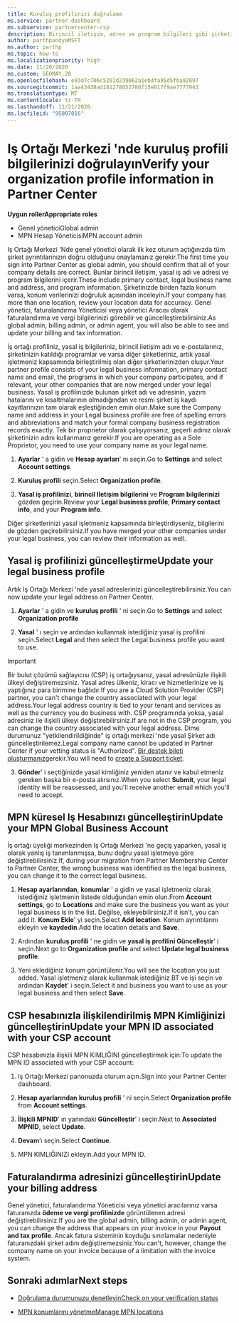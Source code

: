 ```yaml
---
title: Kuruluş profilinizi doğrulama
ms.service: partner-dashboard
ms.subservice: partnercenter-csp
description: Birincil iletişim, adres ve program bilgileri gibi şirketinizin ayrıntılarını nasıl doğrulayacağınızı öğrenin. Yasal ve fatura adreslerinizi de güncelleştirebilirsiniz.
author: parthpandyaMSFT
ms.author: parthp
ms.topic: how-to
ms.localizationpriority: high
ms.date: 11/20/2020
ms.custom: SEOMAY.20
ms.openlocfilehash: e93d7c706c5281d239062a1eb4fa95d5fba92097
ms.sourcegitcommit: 1aa43438ad181278052788f15e017f9ae7777943
ms.translationtype: MT
ms.contentlocale: tr-TR
ms.lasthandoff: 11/21/2020
ms.locfileid: "95007016"
---
```

# <a name="verify-your-organization-profile-information-in-partner-center"></a><span data-ttu-id="9e776-104">Iş Ortağı Merkezi 'nde kuruluş profili bilgilerinizi doğrulayın</span><span class="sxs-lookup"><span data-stu-id="9e776-104">Verify your organization profile information in Partner Center</span></span>

<span data-ttu-id="9e776-105">**Uygun roller**</span><span class="sxs-lookup"><span data-stu-id="9e776-105">**Appropriate roles**</span></span>

- <span data-ttu-id="9e776-106">Genel yönetici</span><span class="sxs-lookup"><span data-stu-id="9e776-106">Global admin</span></span>
- <span data-ttu-id="9e776-107">MPN Hesap Yöneticisi</span><span class="sxs-lookup"><span data-stu-id="9e776-107">MPN account admin</span></span>

<span data-ttu-id="9e776-108">Iş Ortağı Merkezi 'Nde genel yönetici olarak ilk kez oturum açtığınızda tüm şirket ayrıntılarınızın doğru olduğunu onaylamanız gerekir.</span><span class="sxs-lookup"><span data-stu-id="9e776-108">The first time you sign into Partner Center as global admin, you should confirm that all of your company details are correct.</span></span> <span data-ttu-id="9e776-109">Bunlar birincil iletişim, yasal iş adı ve adresi ve program bilgilerini içerir.</span><span class="sxs-lookup"><span data-stu-id="9e776-109">These include primary contact, legal business name and address, and program information.</span></span> <span data-ttu-id="9e776-110">Şirketinizde birden fazla konum varsa, konum verilerinizi doğruluk açısından inceleyin.</span><span class="sxs-lookup"><span data-stu-id="9e776-110">If your company has more than one location, review your location data for accuracy.</span></span> <span data-ttu-id="9e776-111">Genel yönetici, faturalandırma Yöneticisi veya yönetici Aracısı olarak faturalandırma ve vergi bilgilerinizi görebilir ve güncelleştirebilirsiniz.</span><span class="sxs-lookup"><span data-stu-id="9e776-111">As global admin, billing admin, or admin agent, you will also be able to see and update your billing and tax information.</span></span>

<span data-ttu-id="9e776-112">İş ortağı profiliniz, yasal iş bilgileriniz, birincil iletişim adı ve e-postalarınız, şirketinizin katıldığı programlar ve varsa diğer şirketleriniz, artık yasal işletmeniz kapsamında birleştirilmiş olan diğer şirketlerinizden oluşur.</span><span class="sxs-lookup"><span data-stu-id="9e776-112">Your partner profile consists of your legal business information, primary contact name and email, the programs in which your company participates, and if relevant, your other companies that are now merged under your legal business.</span></span> <span data-ttu-id="9e776-113">Yasal iş profilinizde bulunan şirket adı ve adresinin, yazım hatalarını ve kısaltmalarının olmadığından ve resmi şirket iş kaydı kayıtlarınızın tam olarak eşleştiğinden emin olun.</span><span class="sxs-lookup"><span data-stu-id="9e776-113">Make sure the Company name and address in your Legal business profile are free of spelling errors and abbreviations and match your formal company business registration records exactly.</span></span> <span data-ttu-id="9e776-114">Tek bir proprietor olarak çalışıyorsanız, geçerli adınız olarak şirketinizin adını kullanmanız gerekir.</span><span class="sxs-lookup"><span data-stu-id="9e776-114">If you are operating as a Sole Proprietor, you need to use your company name as your legal name.</span></span>

1. <span data-ttu-id="9e776-115">**Ayarlar** ' a gidin ve **Hesap ayarları**' nı seçin.</span><span class="sxs-lookup"><span data-stu-id="9e776-115">Go to **Settings** and select **Account settings**.</span></span>
 
1. <span data-ttu-id="9e776-116">**Kuruluş profili** seçin.</span><span class="sxs-lookup"><span data-stu-id="9e776-116">Select **Organization profile**.</span></span> 

2. <span data-ttu-id="9e776-117">**Yasal iş profilinizi**, **birincil Iletişim bilgilerini** ve **Program bilgilerinizi** gözden geçirin.</span><span class="sxs-lookup"><span data-stu-id="9e776-117">Review your **Legal business profile**, **Primary contact info**, and your **Program info**.</span></span>

<span data-ttu-id="9e776-118">Diğer şirketlerinizi yasal işletmeniz kapsamında birleştirdiyseniz, bilgilerini de gözden geçirebilirsiniz.</span><span class="sxs-lookup"><span data-stu-id="9e776-118">If you have merged your other companies under your legal business, you can review their information as well.</span></span> 

## <a name="update-your-legal-business-profile"></a><span data-ttu-id="9e776-119">Yasal iş profilinizi güncelleştirme</span><span class="sxs-lookup"><span data-stu-id="9e776-119">Update your legal business profile</span></span>

<span data-ttu-id="9e776-120">Artık Iş Ortağı Merkezi 'nde yasal adreslerinizi güncelleştirebilirsiniz.</span><span class="sxs-lookup"><span data-stu-id="9e776-120">You can now update your legal address on Partner Center.</span></span>

1. <span data-ttu-id="9e776-121">**Ayarlar** ' a gidin ve **kuruluş profili** ' ni seçin.</span><span class="sxs-lookup"><span data-stu-id="9e776-121">Go to **Settings** and select **Organization profile**</span></span>


2. <span data-ttu-id="9e776-122">**Yasal** ' ı seçin ve ardından kullanmak istediğiniz yasal iş profilini seçin.</span><span class="sxs-lookup"><span data-stu-id="9e776-122">Select **Legal**  and then select the Legal business profile you want to use.</span></span>

>[!Important]
><span data-ttu-id="9e776-123">Bir bulut çözümü sağlayıcısı (CSP) iş ortağıysanız, yasal adresünüzle ilişkili ülkeyi değiştiremezsiniz. Yasal adres ülkeniz, kiracı ve hizmetlerinize ve iş yaptığınız para birimine bağlıdır.</span><span class="sxs-lookup"><span data-stu-id="9e776-123">If you are a Cloud Solution Provider (CSP) partner, you can't change the country associated with your legal address.Your legal address country is tied to your tenant and services as well as the currency you do business with.</span></span> <span data-ttu-id="9e776-124">CSP programında yoksa, yasal adresiniz ile ilişkili ülkeyi değiştirebilirsiniz.</span><span class="sxs-lookup"><span data-stu-id="9e776-124">If are not in the CSP program, you can change the country associated with your legal address.</span></span> <span data-ttu-id="9e776-125">Dime durumunuz "yetkilendirildiğinde" iş ortağı merkezi 'nde yasal Şirket adı güncelleştirilemez.</span><span class="sxs-lookup"><span data-stu-id="9e776-125">Legal company name cannot be updated in Partner Center if your vetting status is "Authorized".</span></span> <span data-ttu-id="9e776-126">[Bir destek bileti oluşturmanız](https://partner.microsoft.com/dashboard/support/csp/servicerequests/create?stage=2&topicid=eb74583c-61b3-2124-bffc-00920e0ae772)gerekir.</span><span class="sxs-lookup"><span data-stu-id="9e776-126">You will need to [create a Support ticket](https://partner.microsoft.com/dashboard/support/csp/servicerequests/create?stage=2&topicid=eb74583c-61b3-2124-bffc-00920e0ae772).</span></span>

3. <span data-ttu-id="9e776-127">**Gönder**' i seçtiğinizde yasal kimliğiniz yeniden atanır ve kabul etmeniz gereken başka bir e-posta alırsınız.</span><span class="sxs-lookup"><span data-stu-id="9e776-127">When you select **Submit**, your legal identity will be reassessed, and you'll receive another email which you'll need to accept.</span></span>

## <a name="update-your-mpn-global-business-account"></a><span data-ttu-id="9e776-128">MPN küresel Iş Hesabınızı güncelleştirin</span><span class="sxs-lookup"><span data-stu-id="9e776-128">Update your MPN Global Business Account</span></span>

<span data-ttu-id="9e776-129">İş ortağı üyeliği merkezinden Iş Ortağı Merkezi 'ne geçiş yaparken, yasal iş olarak yanlış iş tanımlanmışsa, bunu doğru yasal işletmeye göre değiştirebilirsiniz.</span><span class="sxs-lookup"><span data-stu-id="9e776-129">If, during your migration from Partner Membership Center to Partner Center, the wrong business was identified as the legal business, you can change it to the correct legal business.</span></span>

1. <span data-ttu-id="9e776-130">**Hesap ayarlarından**, **konumlar** ' a gidin ve yasal işletmeniz olarak istediğiniz işletmenin listede olduğundan emin olun.</span><span class="sxs-lookup"><span data-stu-id="9e776-130">From **Account settings**, go to **Locations** and make sure the business you want as your legal business is in the list.</span></span> <span data-ttu-id="9e776-131">Değilse, ekleyebilirsiniz.</span><span class="sxs-lookup"><span data-stu-id="9e776-131">If it isn't, you can add it.</span></span> <span data-ttu-id="9e776-132">**Konum Ekle**' yi seçin.</span><span class="sxs-lookup"><span data-stu-id="9e776-132">Select **Add location**.</span></span> <span data-ttu-id="9e776-133">Konum ayrıntılarını ekleyin ve **kaydedin**.</span><span class="sxs-lookup"><span data-stu-id="9e776-133">Add the location details and **Save**.</span></span>

2. <span data-ttu-id="9e776-134">Ardından **kuruluş profili** ' ne gidin ve **yasal iş profilini Güncelleştir**' i seçin.</span><span class="sxs-lookup"><span data-stu-id="9e776-134">Next go to **Organization profile** and select **Update legal business profile**.</span></span>

3. <span data-ttu-id="9e776-135">Yeni eklediğiniz konum görüntülenir.</span><span class="sxs-lookup"><span data-stu-id="9e776-135">You will see the location you just added.</span></span> <span data-ttu-id="9e776-136">Yasal işletmeniz olarak kullanmak istediğiniz BT ve işi seçin ve ardından **Kaydet**' i seçin.</span><span class="sxs-lookup"><span data-stu-id="9e776-136">Select it and business you want to use as your legal business and then select **Save**.</span></span>

## <a name="update-your-mpn-id-associated-with-your-csp-account"></a><span data-ttu-id="9e776-137">CSP hesabınızla ilişkilendirilmiş MPN Kimliğinizi güncelleştirin</span><span class="sxs-lookup"><span data-stu-id="9e776-137">Update your MPN ID associated with your CSP account</span></span>

<span data-ttu-id="9e776-138">CSP hesabınızla ilişkili MPN KIMLIĞINI güncelleştirmek için:</span><span class="sxs-lookup"><span data-stu-id="9e776-138">To update the MPN ID associated with your CSP account:</span></span>

1. <span data-ttu-id="9e776-139">Iş Ortağı Merkezi panonuzda oturum açın.</span><span class="sxs-lookup"><span data-stu-id="9e776-139">Sign into your Partner Center dashboard.</span></span>
 
1. <span data-ttu-id="9e776-140">**Hesap ayarlarından** **kuruluş profili** ' ni seçin.</span><span class="sxs-lookup"><span data-stu-id="9e776-140">Select **Organization profile** from **Account settings**.</span></span>

1. <span data-ttu-id="9e776-141">**İlişkili MPNID**' ın yanındaki **Güncelleştir**' i seçin.</span><span class="sxs-lookup"><span data-stu-id="9e776-141">Next to **Associated MPNID**, select **Update**.</span></span>
 
1. <span data-ttu-id="9e776-142">**Devam**’ı seçin.</span><span class="sxs-lookup"><span data-stu-id="9e776-142">Select **Continue**.</span></span>
 
1. <span data-ttu-id="9e776-143">MPN KIMLIĞINIZI ekleyin.</span><span class="sxs-lookup"><span data-stu-id="9e776-143">Add your MPN ID.</span></span>


## <a name="update-your-billing-address"></a><span data-ttu-id="9e776-144">Faturalandırma adresinizi güncelleştirin</span><span class="sxs-lookup"><span data-stu-id="9e776-144">Update your billing address</span></span>

<span data-ttu-id="9e776-145">Genel yönetici, faturalandırma Yöneticisi veya yönetici aracılarınız varsa faturanızda **ödeme ve vergi profilinizde** görüntülenen adresi değiştirebilirsiniz.</span><span class="sxs-lookup"><span data-stu-id="9e776-145">If you are the global admin, billing admin, or admin agent, you can change the address that appears on your invoice in your **Payout and tax profile**.</span></span> <span data-ttu-id="9e776-146">Ancak fatura sisteminin koyduğu sınırlamalar nedeniyle faturanızdaki şirket adını değiştiremezsiniz.</span><span class="sxs-lookup"><span data-stu-id="9e776-146">You can't, however, change the company name on your invoice because of a limitation with the invoice system.</span></span>

## <a name="next-steps"></a><span data-ttu-id="9e776-147">Sonraki adımlar</span><span class="sxs-lookup"><span data-stu-id="9e776-147">Next steps</span></span>


- [<span data-ttu-id="9e776-148">Doğrulama durumunuzu denetleyin</span><span class="sxs-lookup"><span data-stu-id="9e776-148">Check on your verification status</span></span>](verification-responses.md)
 
- [<span data-ttu-id="9e776-149">MPN konumlarını yönetme</span><span class="sxs-lookup"><span data-stu-id="9e776-149">Manage MPN locations</span></span>](manage-locations.md)



